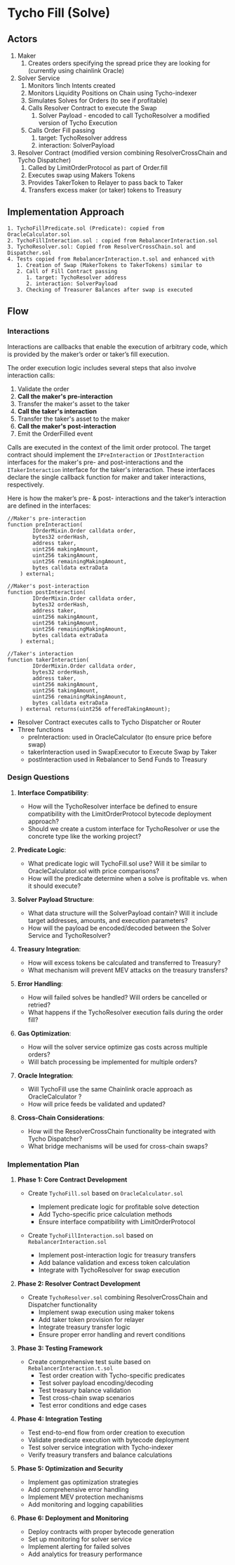 # Tycho Fill (Solve)

## Actors

1. Maker
   1. Creates orders specifying the spread price they are looking for (currently using chainlink Oracle)
2. Solver Service
   1. Monitors 1inch Intents created
   2. Monitors Liquidity Positions on Chain using Tycho-indexer
   3. Simulates Solves for Orders (to see if profitable)
   4. Calls Resolver Contract to execute the Swap
      1. Solver Payload - encoded to call TychoResolver a modified version of Tycho Execution
   5. Calls Order Fill passing
      1. target: TychoResolver address
      2. interaction: SolverPayload
3. Resolver Contract (modified version combining ResolverCrossChain and Tycho Dispatcher)
   1. Called by LimitOrderProtocol as part of Order.fill
   2. Executes swap using Makers Tokens
   3. Provides TakerToken to Relayer to pass back to Taker
   4. Transfers excess maker (or taker) tokens to Treasury

## Implementation Approach

    1. TychoFillPredicate.sol (Predicate): copied from OracleCalculator.sol
    2. TychoFillInteraction.sol : copied from RebalancerInteraction.sol
    3. TychoResolver.sol: Copied from ResolverCrossChain.sol and Dispatcher.sol
    4. Tests copied from RebalancerInteraction.t.sol and enhanced with
       1. Creation of Swap (MakerTokens to TakerTokens) similar to
       2. Call of Fill Contract passing
          1. target: TychoResolver address
          2. interaction: SolverPayload
       3. Checking of Treasurer Balances after swap is executed

## Flow

### Interactions

Interactions are callbacks that enable the execution of arbitrary code, which is provided by the maker’s order or taker’s fill execution.

The order execution logic includes several steps that also involve interaction calls:

1. Validate the order
2. **Call the maker's pre-interaction**
3. Transfer the maker's asset to the taker
4. **Call the taker's interaction**
5. Transfer the taker's asset to the maker
6. **Call the maker's post-interaction**
7. Emit the OrderFilled event

Calls are executed in the context of the limit order protocol. The target contract should implement the `IPreInteraction` or `IPostInteraction` interfaces for the maker's pre- and post-interactions and the `ITakerInteraction` interface for the taker's interaction. These interfaces declare the single callback function for maker and taker interactions, respectively.

Here is how the maker’s pre- & post- interactions and the taker’s interaction are defined in the interfaces:

```solidity
//Maker's pre-interaction
function preInteraction(
        IOrderMixin.Order calldata order,
        bytes32 orderHash,
        address taker,
        uint256 makingAmount,
        uint256 takingAmount,
        uint256 remainingMakingAmount,
        bytes calldata extraData
    ) external;

//Maker's post-interaction
function postInteraction(
        IOrderMixin.Order calldata order,
        bytes32 orderHash,
        address taker,
        uint256 makingAmount,
        uint256 takingAmount,
        uint256 remainingMakingAmount,
        bytes calldata extraData
    ) external;

//Taker's interaction
function takerInteraction(
        IOrderMixin.Order calldata order,
        bytes32 orderHash,
        address taker,
        uint256 makingAmount,
        uint256 takingAmount,
        uint256 remainingMakingAmount,
        bytes calldata extraData
    ) external returns(uint256 offeredTakingAmount);
```

- Resolver Contract executes calls to Tycho Dispatcher or Router
- Three functions
  - preInteraction: used in OracleCalculator (to ensure price before swap)
  - takerInteraction used in SwapExecutor to Execute Swap by Taker
  - postInteraction used in Rebalancer to Send Funds to Treasury

### Design Questions

1. **Interface Compatibility**:

   - How will the TychoResolver interface be defined to ensure compatibility with the LimitOrderProtocol bytecode deployment approach?
   - Should we create a custom interface for TychoResolver or use the concrete type like the working project?

2. **Predicate Logic**:

   - What predicate logic will TychoFill.sol use? Will it be similar to OracleCalculator.sol with price comparisons?
   - How will the predicate determine when a solve is profitable vs. when it should execute?

3. **Solver Payload Structure**:

   - What data structure will the SolverPayload contain? Will it include target addresses, amounts, and execution parameters?
   - How will the payload be encoded/decoded between the Solver Service and TychoResolver?

4. **Treasury Integration**:

   - How will excess tokens be calculated and transferred to Treasury?
   - What mechanism will prevent MEV attacks on the treasury transfers?

5. **Error Handling**:

   - How will failed solves be handled? Will orders be cancelled or retried?
   - What happens if the TychoResolver execution fails during the order fill?

6. **Gas Optimization**:

   - How will the solver service optimize gas costs across multiple orders?
   - Will batch processing be implemented for multiple orders?

7. **Oracle Integration**:

   - Will TychoFill use the same Chainlink oracle approach as OracleCalculator ?
   - How will price feeds be validated and updated?

8. **Cross-Chain Considerations**:
   - How will the ResolverCrossChain functionality be integrated with Tycho Dispatcher?
   - What bridge mechanisms will be used for cross-chain swaps?

### Implementation Plan

1. **Phase 1: Core Contract Development**

   - Create `TychoFill.sol` based on `OracleCalculator.sol`

     - Implement predicate logic for profitable solve detection
     - Add Tycho-specific price calculation methods
     - Ensure interface compatibility with LimitOrderProtocol

   - Create `TychoFillInteraction.sol` based on `RebalancerInteraction.sol`
     - Implement post-interaction logic for treasury transfers
     - Add balance validation and excess token calculation
     - Integrate with TychoResolver for swap execution

2. **Phase 2: Resolver Contract Development**

   - Create `TychoResolver.sol` combining ResolverCrossChain and Dispatcher functionality
     - Implement swap execution using maker tokens
     - Add taker token provision for relayer
     - Integrate treasury transfer logic
     - Ensure proper error handling and revert conditions

3. **Phase 3: Testing Framework**

   - Create comprehensive test suite based on `RebalancerInteraction.t.sol`
     - Test order creation with Tycho-specific predicates
     - Test solver payload encoding/decoding
     - Test treasury balance validation
     - Test cross-chain swap scenarios
     - Test error conditions and edge cases

4. **Phase 4: Integration Testing**

   - Test end-to-end flow from order creation to execution
   - Validate predicate execution with bytecode deployment
   - Test solver service integration with Tycho-indexer
   - Verify treasury transfers and balance calculations

5. **Phase 5: Optimization and Security**

   - Implement gas optimization strategies
   - Add comprehensive error handling
   - Implement MEV protection mechanisms
   - Add monitoring and logging capabilities

6. **Phase 6: Deployment and Monitoring**
   - Deploy contracts with proper bytecode generation
   - Set up monitoring for solver service
   - Implement alerting for failed solves
   - Add analytics for treasury performance
